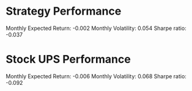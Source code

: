 # Strategy Performance
Monthly Expected Return: -0.002
Monthly Volatility: 0.054
Sharpe ratio: -0.037
# Stock UPS Performance
Monthly Expected Return: -0.006
Monthly Volatility: 0.068
Sharpe ratio: -0.092
